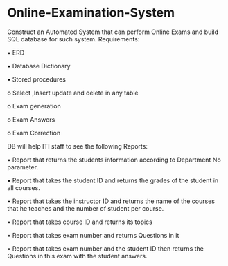 # Online-Examination-System
Construct an Automated System that can perform Online Exams and build SQL database for such system.
Requirements:

•	ERD

•	Database Dictionary

•	Stored procedures  

o	Select ,Insert update and delete in any table

o	Exam generation

o	Exam Answers 

o	Exam Correction

 DB will help ITI staff to see the following Reports:
 
•	Report that returns the students information according to Department No parameter.

•	Report that takes the student ID and returns the grades of the student in all courses.

•	Report that takes the instructor ID and returns the name of the courses that he teaches and the number of student per course.

•	Report that takes course ID and returns its topics  

•	Report that takes exam number and returns Questions in it

•	Report that takes exam number and the student ID then returns the Questions in this exam with the student answers.
